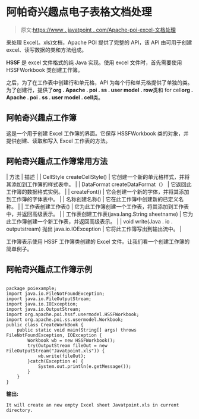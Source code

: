 # 阿帕奇兴趣点电子表格文档处理

> 原文:[https://www . javatpoint . com/Apache-poi-excel-文档处理](https://www.javatpoint.com/apache-poi-excel-document-handling)

来处理 Excel(。xls)文档，Apache POI 提供了完整的 API，该 API 由可用于创建 excel、读写数据的类和方法组成。

**HSSF** 是 excel 文件格式的纯 Java 实现。使用 excel 文件时，首先需要使用 HSSFWorkbook 类创建工作簿。

之后，为了在工作表中创建行和单元格，API 为每个行和单元格提供了单独的类。为了创建行，提供了**org . Apache . poi . ss . user model . row**类和 for cell**org . Apache . poi . ss . user model . cell**类。

## 阿帕奇兴趣点工作簿

这是一个用于创建 Excel 工作簿的界面。它保存 HSSFWorkbook 类的对象，并提供创建、读取和写入 Excel 工作表的方法。

## 阿帕奇兴趣点工作簿常用方法

| 方法 | 描述 |
| CellStyle createCellStyle() | 它创建一个新的单元格样式，并将其添加到工作簿的样式表中。 |
| DataFormat createDataFormat（） | 它返回此工作簿的数据格式实例。 |
| createFont() | 它会创建一个新的字体，并将其添加到工作簿的字体表中。 |
| 名称创建名称() | 它在此工作簿中创建新的已定义名称。 |
| 工作表创建工作表() | 它为此工作簿创建一个工作表，将其添加到工作表中，并返回高级表示。 |
| 工作表创建工作表(java.lang.String sheetname) | 它为此工作簿创建一个新工作表，并返回高级表示。 |
| void write(Java . io . outputstream)
抛出 java.io.IOException | 它将此工作簿写出到输出流中。 |

工作簿表示使用 HSSF 工作簿类创建的 Excel 文件。让我们看一个创建工作簿的简单例子。

## 阿帕奇兴趣点工作簿示例

```

package poiexample;
import java.io.FileNotFoundException;
import java.io.FileOutputStream;
import java.io.IOException;
import java.io.OutputStream;
import org.apache.poi.hssf.usermodel.HSSFWorkbook;
import org.apache.poi.ss.usermodel.Workbook;
public class CreateWorkBook {
	public static void main(String[] args) throws FileNotFoundException, IOException {
		Workbook wb = new HSSFWorkbook();
	    try(OutputStream fileOut = new FileOutputStream("Javatpoint.xls")) {
	        wb.write(fileOut);
	    }catch(Exception e) {
	    	System.out.println(e.getMessage());
	    }
	}
}

```

**输出:**

```
It will create an new empty Excel sheet Javatpoint.xls in current directory.

```